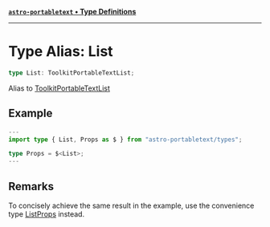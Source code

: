 [**`astro-portabletext` • Type Definitions**](../README.md)

***

# Type Alias: List

```ts
type List: ToolkitPortableTextList;
```

Alias to [ToolkitPortableTextList](https://portabletext.github.io/toolkit/types/ToolkitPortableTextList.html)

## Example

```ts
---
import type { List, Props as $ } from "astro-portabletext/types";

type Props = $<List>;
---
```

## Remarks

To concisely achieve the same result in the example, use the convenience type [ListProps](ListProps.md) instead.
